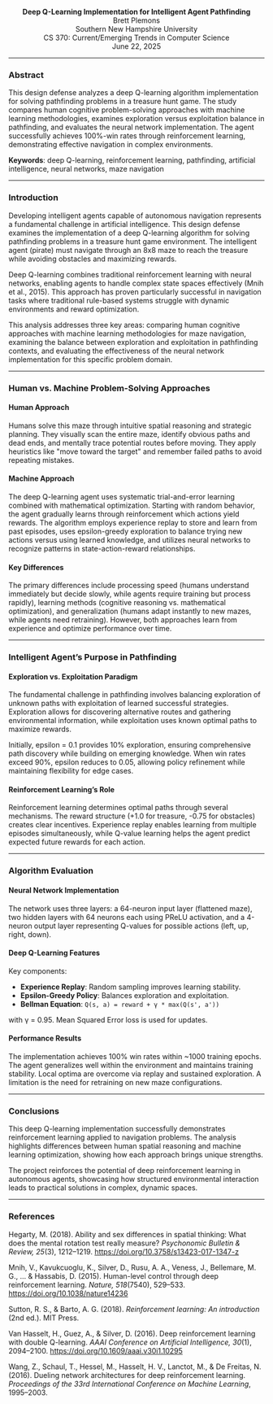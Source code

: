 <p align="center">
<b>Deep Q-Learning Implementation for Intelligent Agent Pathfinding</b><br>
Brett Plemons<br>
Southern New Hampshire University<br>
CS 370: Current/Emerging Trends in Computer Science<br>
June 22, 2025
</p>

---

### Abstract

This design defense analyzes a deep Q-learning algorithm implementation for solving pathfinding problems in a treasure hunt game. The study compares human cognitive problem-solving approaches with machine learning methodologies, examines exploration versus exploitation balance in pathfinding, and evaluates the neural network implementation. The agent successfully achieves 100%-win rates through reinforcement learning, demonstrating effective navigation in complex environments.

**Keywords**: deep Q-learning, reinforcement learning, pathfinding, artificial intelligence, neural networks, maze navigation

---

### Introduction

Developing intelligent agents capable of autonomous navigation represents a fundamental challenge in artificial intelligence. This design defense examines the implementation of a deep Q-learning algorithm for solving pathfinding problems in a treasure hunt game environment. The intelligent agent (pirate) must navigate through an 8x8 maze to reach the treasure while avoiding obstacles and maximizing rewards.

Deep Q-learning combines traditional reinforcement learning with neural networks, enabling agents to handle complex state spaces effectively (Mnih et al., 2015). This approach has proven particularly successful in navigation tasks where traditional rule-based systems struggle with dynamic environments and reward optimization.

This analysis addresses three key areas: comparing human cognitive approaches with machine learning methodologies for maze navigation, examining the balance between exploration and exploitation in pathfinding contexts, and evaluating the effectiveness of the neural network implementation for this specific problem domain.

---

### Human vs. Machine Problem-Solving Approaches

#### Human Approach

Humans solve this maze through intuitive spatial reasoning and strategic planning. They visually scan the entire maze, identify obvious paths and dead ends, and mentally trace potential routes before moving. They apply heuristics like "move toward the target" and remember failed paths to avoid repeating mistakes.

#### Machine Approach

The deep Q-learning agent uses systematic trial-and-error learning combined with mathematical optimization. Starting with random behavior, the agent gradually learns through reinforcement which actions yield rewards. The algorithm employs experience replay to store and learn from past episodes, uses epsilon-greedy exploration to balance trying new actions versus using learned knowledge, and utilizes neural networks to recognize patterns in state-action-reward relationships.

#### Key Differences

The primary differences include processing speed (humans understand immediately but decide slowly, while agents require training but process rapidly), learning methods (cognitive reasoning vs. mathematical optimization), and generalization (humans adapt instantly to new mazes, while agents need retraining). However, both approaches learn from experience and optimize performance over time.

---

### Intelligent Agent’s Purpose in Pathfinding

#### Exploration vs. Exploitation Paradigm

The fundamental challenge in pathfinding involves balancing exploration of unknown paths with exploitation of learned successful strategies. Exploration allows for discovering alternative routes and gathering environmental information, while exploitation uses known optimal paths to maximize rewards.

Initially, epsilon = 0.1 provides 10% exploration, ensuring comprehensive path discovery while building on emerging knowledge. When win rates exceed 90%, epsilon reduces to 0.05, allowing policy refinement while maintaining flexibility for edge cases.

#### Reinforcement Learning’s Role

Reinforcement learning determines optimal paths through several mechanisms. The reward structure (+1.0 for treasure, -0.75 for obstacles) creates clear incentives. Experience replay enables learning from multiple episodes simultaneously, while Q-value learning helps the agent predict expected future rewards for each action.

---

### Algorithm Evaluation

#### Neural Network Implementation

The network uses three layers: a 64-neuron input layer (flattened maze), two hidden layers with 64 neurons each using PReLU activation, and a 4-neuron output layer representing Q-values for possible actions (left, up, right, down).

#### Deep Q-Learning Features

Key components:

- **Experience Replay**: Random sampling improves learning stability.
- **Epsilon-Greedy Policy**: Balances exploration and exploitation.
- **Bellman Equation**: `Q(s, a) = reward + γ * max(Q(s', a'))`

with γ = 0.95. Mean Squared Error loss is used for updates.

#### Performance Results

The implementation achieves 100% win rates within ~1000 training epochs. The agent generalizes well within the environment and maintains training stability. Local optima are overcome via replay and sustained exploration. A limitation is the need for retraining on new maze configurations.

---

### Conclusions

This deep Q-learning implementation successfully demonstrates reinforcement learning applied to navigation problems. The analysis highlights differences between human spatial reasoning and machine learning optimization, showing how each approach brings unique strengths.

The project reinforces the potential of deep reinforcement learning in autonomous agents, showcasing how structured environmental interaction leads to practical solutions in complex, dynamic spaces.

---

### References

Hegarty, M. (2018). Ability and sex differences in spatial thinking: What does the mental rotation test really measure? *Psychonomic Bulletin & Review, 25*(3), 1212–1219. <https://doi.org/10.3758/s13423-017-1347-z>

Mnih, V., Kavukcuoglu, K., Silver, D., Rusu, A. A., Veness, J., Bellemare, M. G., ... & Hassabis, D. (2015). Human-level control through deep reinforcement learning. *Nature, 518*(7540), 529–533. <https://doi.org/10.1038/nature14236>

Sutton, R. S., & Barto, A. G. (2018). *Reinforcement learning: An introduction* (2nd ed.). MIT Press.

Van Hasselt, H., Guez, A., & Silver, D. (2016). Deep reinforcement learning with double Q-learning. *AAAI Conference on Artificial Intelligence, 30*(1), 2094–2100. <https://doi.org/10.1609/aaai.v30i1.10295>

Wang, Z., Schaul, T., Hessel, M., Hasselt, H. V., Lanctot, M., & De Freitas, N. (2016). Dueling network architectures for deep reinforcement learning. *Proceedings of the 33rd International Conference on Machine Learning*, 1995–2003.
